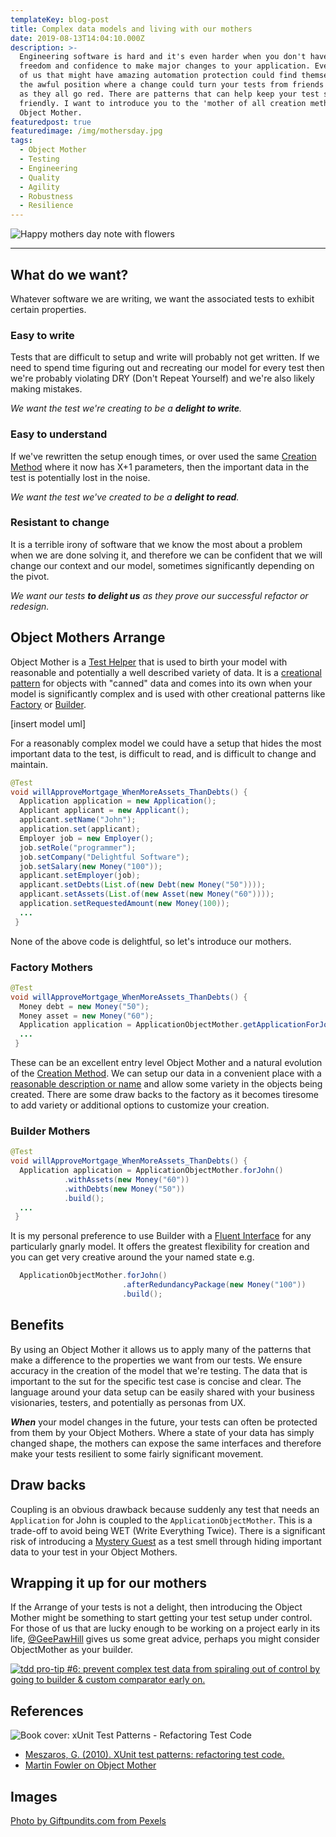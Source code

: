 ```yaml
---
templateKey: blog-post
title: Complex data models and living with our mothers
date: 2019-08-13T14:04:10.000Z
description: >-
  Engineering software is hard and it's even harder when you don't have the
  freedom and confidence to make major changes to your application. Even those
  of us that might have amazing automation protection could find themselves in
  the awful position where a change could turn your tests from friends to foes
  as they all go red. There are patterns that can help keep your test suites
  friendly. I want to introduce you to the 'mother of all creation methods',
  Object Mother. 
featuredpost: true
featuredimage: /img/mothersday.jpg
tags:
  - Object Mother
  - Testing
  - Engineering
  - Quality
  - Agility
  - Robustness
  - Resilience
---
```

![Happy mothers day note with flowers](/img/mothersday.jpg)

- - -

## What do we want?

Whatever software we are writing, we want the associated tests to exhibit certain properties.

### Easy to write

Tests that are difficult to setup and write will probably not get written. If we need to spend time figuring out and recreating our model for every test then we're probably violating DRY (Don't Repeat Yourself) and we're also likely making mistakes. 

_We want the test we're creating to be a **delight to write**._

### Easy to understand

If we've rewritten the setup enough times, or over used the same [Creation Method](http://xunitpatterns.com/Creation%20Method.html) where it now has X+1 parameters, then the important data in the test is potentially lost in the noise. 

_We want the test we've created to be a **delight to read**._

### Resistant to change

It is a terrible irony of software that we know the most about a problem when we are done solving it, and therefore we can be confident that we will change our context and our model, sometimes significantly depending on the pivot. 

_We want our tests **to delight us** as they prove our successful refactor or redesign._

## Object Mothers Arrange

Object Mother is a [Test Helper](http://xunitpatterns.com/Test%20Helper.html) that is used to birth your model with reasonable and potentially a well described variety of data. It is a [creational pattern](https://en.wikipedia.org/wiki/Creational_pattern) for objects with "canned" data and comes into its own when your model is significantly complex and is used with other creational patterns like [Factory](https://en.wikipedia.org/wiki/Factory_method_pattern) or [Builder](https://en.wikipedia.org/wiki/Builder_pattern). 

\[insert model uml]

For a reasonably complex model we could have a setup that hides the most important data to the test, is difficult to read, and is difficult to change and maintain. 

```java
@Test
void willApproveMortgage_WhenMoreAssets_ThanDebts() {  
  Application application = new Application();
  Applicant applicant = new Applicant();  
  applicant.setName("John");  
  application.set(applicant);  
  Employer job = new Employer();  
  job.setRole("programmer");  
  job.setCompany("Delightful Software");  
  job.setSalary(new Money("100"));  
  applicant.setEmployer(job);  
  applicant.setDebts(List.of(new Debt(new Money("50")))); 
  applicant.setAssets(List.of(new Asset(new Money("60"))));  
  application.setRequestedAmount(new Money(100));
  ...
 }
```

None of the above code is delightful, so let's introduce our mothers. 

### Factory Mothers

```java
@Test
void willApproveMortgage_WhenMoreAssets_ThanDebts() { 
  Money debt = new Money("50"); 
  Money asset = new Money("60");
  Application application = ApplicationObjectMother.getApplicationForJohn(asset, debt); 
  ...
 }
```

These can be an excellent entry level Object Mother and a natural evolution of the [Creation Method](http://xunitpatterns.com/Creation%20Method.html). We can setup our data in a convenient place with a [reasonable description or name](http://xunitpatterns.com/Creation%20Method.html#Named%20State%20Reaching%20Method) and allow some variety in the objects being created. There are some draw backs to the factory as it becomes tiresome to add variety or additional options to customize your creation.  

### Builder Mothers

```java
@Test
void willApproveMortgage_WhenMoreAssets_ThanDebts() {
  Application application = ApplicationObjectMother.forJohn()
            .withAssets(new Money("60"))
            .withDebts(new Money("50"))
            .build(); 
  ...
 }
```

It is my personal preference to use Builder with a [Fluent Interface](https://en.wikipedia.org/wiki/Fluent_interface) for any particularly gnarly model. It offers the greatest flexibility for creation and you can get very creative around the your named state e.g. 

```java
  ApplicationObjectMother.forJohn()
                         .afterRedundancyPackage(new Money("100"))
                         .build();
```

## Benefits

By using an Object Mother it allows us to apply many of the patterns that make a difference to the properties we want from our tests. We ensure accuracy in the creation of the model that we're testing. The data that is important to the sut for the specific test case is concise and clear. The language around your data setup can be easily shared with your business visionaries, testers, and potentially as personas from UX. 

**_When_** your model changes in the future, your tests can often be protected from them by your Object Mothers. Where a state of your data has simply changed shape, the mothers can expose the same interfaces and therefore make your tests resilient to some fairly significant movement. 

## Draw backs

Coupling is an obvious drawback because suddenly any test that needs an `Application` for John is coupled to the `ApplicationObjectMother`. This is a trade-off to avoid being WET (Write Everything Twice).  There is a significant risk of introducing a [Mystery Guest](http://xunitpatterns.com/Obscure%20Test.html#Mystery%20Guest) as a test smell through hiding important data to your test in your Object Mothers.

## Wrapping it up for our mothers

If the Arrange of your tests is not a delight, then introducing the Object Mother might be something to start getting your test setup under control. For those of us that are lucky enough to be working on a project early in its life, [@GeePawHill](https://twitter.com/GeePawHill) gives us some great advice, perhaps you might consider ObjectMother as your builder.

 [![tdd pro-tip #6: prevent complex test data from spiraling out of control by going to builder & custom comparator early on.](/img/geepawhill-twitter-builder-comparators.png "GeePaw Hill on planning for your system to become more complex early")](https://twitter.com/GeePawHill/status/1043228698512695296)



## References

![Book cover: xUnit Test Patterns - Refactoring Test Code](/img/xunit-test-patterns.gif)

* [Meszaros, G. (2010). XUnit test patterns: refactoring test code.](http://xunitpatterns.com/)
* [Martin Fowler on Object Mother](https://martinfowler.com/bliki/ObjectMother.html)

## Images

[Photo by Giftpundits.com from Pexels](https://www.pexels.com/photo/happy-mothers-day-card-beside-pen-macaroons-flowers-and-box-near-coffee-cup-with-saucer-2072160/?utm_content=attributionCopyText&utm_medium=referral&utm_source=pexels)
